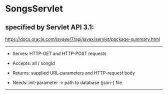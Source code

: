 # SongsServlet

## specified by Servlet API 3.1:
https://docs.oracle.com/javaee/7/api/javax/servlet/package-summary.html

----------------------------------------------------------------

* Serves: HTTP-GET and HTTP-POST requests


* Accepts: all / songId


* Returns: supplied URL-parameters and HTTP-request body


* Needs: init-parameter -> path to database (json-) file

----------------------------------------------------------------






